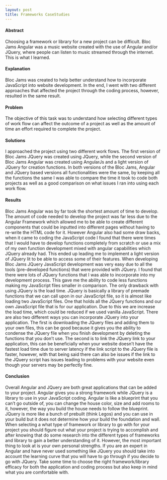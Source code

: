 ```yaml
---
layout: post
title: Frameworks CaseStudies
---
```



#### Abstract

Choosing a framework or library for a new project can be difficult. Bloc Jams Angular was a music website created with the use of Angular and/or JQuery, where people can listen to music streamed through the internet. This is what I learned.







#### Explanation

Bloc Jams was created to help better understand how to incorporate JavaScript into website development. In the end, I went with two different approaches that affected the project through the coding process, however, resulted in the same result.


#### Problem

The objective of this task was to understand how selecting different types of work flow can affect the outcome of a project as well as the amount of time an effort required to complete the project.


#### Solutions

I approached the project using two different work flows. The first version of Bloc Jams JQuery was created using JQuery, while the second version of Bloc Jams Angular was created using AngularJs and a light version of JQuery for creation functions. In both versions of the Bloc Jams, Angular and JQuery based versions all functionalities were the same, by keeping all the functions the same I was able to compare the time it took to code both projects as well as a good comparison on what issues I ran into using each work flow.


#### Results

Bloc Jams Angular was by far took the shortest amount of time to develop. The amount of code needed to develop the project was far less due to the Angular Framework which allowed me to be able to create different components that could be inputted into different pages without having to re-write the HTML code for it. However Angular also had some draw backs, when it came to coding the JavaScript code I found that there were times that I would have to develop functions completely from scratch or use a mix of my own function development mixed with angular capabilities which JQuery already had. This ended up leading me to implement a light version of JQuery lit to be able to access some of their features.
When developing Bloc Jams JQuery JavaScript development was very easy due to all the tools (pre-developed functions) that were provided with JQuery. I found that there were lots of JQuery functions that I was able to incorporate into my development process. This gave me the ability to code less functions making my JavaScript files smaller in comparison. The only drawback with using JQuery is the load time. JQuery is basically a library of premade functions that we can call upon in our JavaScript file, so it is almost like loading two JavaScript files. One that holds all the JQuery functions and our own JavaScript file that is for our application. Due to this we are increase the load time, which could be reduced if we used vanilla JavaScript. There are also two different ways you can incorporate JQuery into your application. The first is downloading the JQuery files and adding them to your own files, this can be good because it gives you the ability to condense the JQuery file when you finish development by deleting the functions that you don’t use. The second is to link the JQuery link to your application, this can be beneficially when your website doesn’t have the fastest load time due to server latency if the link script to the JQuery file is faster, however, with that being said there can also be issues if the link to the JQuery script has issues leading to problems with your website even though your servers may be perfectly fine.


#### Conclusion

Overall Angular and JQuery are both great applications that can be added to your project. Angular gives you a strong framework while JQuery is a library to use in your JavaScript coding. Angular is like a blueprint that you can’t go outside of, you can change the house color, size and add rooms to it, however, the way you build the house needs to follow the blueprint. JQuery is more like a bunch of prebuilt (think Legos) and you can use in your build but it does not determine how your build the foundation and wall. When selecting a what type of framework or library to go with for your project you should figure out what your project is trying to accomplish and after knowing that do some research into the different types of frameworks and library to gain a better understanding of it. However, the most important thing to look at is your own personal strengths. If you are an expert in Angular and have never used something like JQuery you should take into account the learning curve that you will have to go through if you decide to go with JQuery. Take some time to choose the right framework/library efficacy for both the application and coding process but also keep in mind what you are comfortable with.
